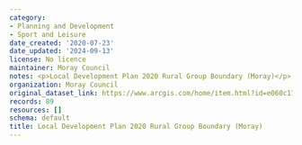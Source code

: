 ```yaml
---
category:
- Planning and Development
- Sport and Leisure
date_created: '2020-07-23'
date_updated: '2024-09-13'
license: No licence
maintainer: Moray Council
notes: <p>Local Development Plan 2020 Rural Group Boundary (Moray)</p>
organization: Moray Council
original_dataset_link: https://www.arcgis.com/home/item.html?id=e060c11e0790471f826ef40c08029094
records: 89
resources: []
schema: default
title: Local Development Plan 2020 Rural Group Boundary (Moray)
---
```

